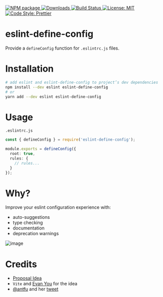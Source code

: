 <p>
  <a href="https://www.npmjs.com/package/eslint-define-config" target="_blank">
    <img alt="NPM package" src="https://img.shields.io/npm/v/eslint-define-config.svg">
  </a>
  <a href="https://www.npmjs.com/package/eslint-define-config" target="_blank">
    <img alt="Downloads" src="https://img.shields.io/npm/dt/eslint-define-config.svg">
  </a>
  <a href="https://github.com/Shinigami92/eslint-define-config/actions/workflows/ci.yml">
    <img alt="Build Status" src="https://github.com/Shinigami92/eslint-define-config/actions/workflows/ci.yml/badge.svg?branch=main">
  </a>
  <a href="https://github.com/Shinigami92/eslint-define-config/blob/main/LICENSE">
    <img alt="License: MIT" src="https://img.shields.io/github/license/Shinigami92/eslint-define-config.svg">
  </a>
  <a href="https://prettier.io" target="_blank">
    <img alt="Code Style: Prettier" src="https://img.shields.io/badge/code_style-prettier-ff69b4.svg">
  </a>
</p>

# eslint-define-config

Provide a `defineConfig` function for `.eslintrc.js` files.

# Installation

```bash
# add eslint and eslint-define-config to project’s dev dependencies
npm install --dev eslint eslint-define-config
# or
yarn add --dev eslint eslint-define-config
```

# Usage

`.eslintrc.js`

```ts
const { defineConfig } = require('eslint-define-config');

module.exports = defineConfig({
  root: true,
  rules: {
    // rules...
  }
});
```

# Why?

Improve your eslint configuration experience with:

- auto-suggestions
- type checking
- documentation
- deprecation warnings

![image](https://user-images.githubusercontent.com/7195563/112484789-8a416480-8d7a-11eb-9337-d8b5bc16de17.png)

# Credits

- [Proposal Idea](https://github.com/eslint/eslint/issues/14249)
- `Vite` and [Evan You](https://github.com/yyx990803) for the idea
- [@antfu](https://github.com/antfu) and her [tweet](https://twitter.com/antfu7/status/1365907188338753536)
